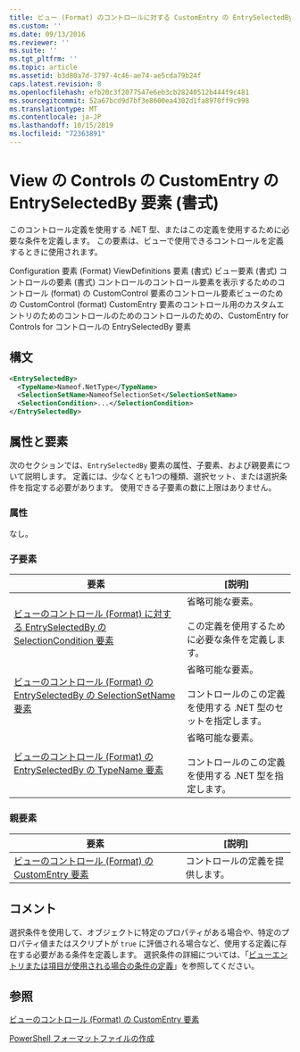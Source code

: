 ```yaml
---
title: ビュー (Format) のコントロールに対する CustomEntry の EntrySelectedBy 要素Microsoft Docs
ms.custom: ''
ms.date: 09/13/2016
ms.reviewer: ''
ms.suite: ''
ms.tgt_pltfrm: ''
ms.topic: article
ms.assetid: b3d80a7d-3797-4c46-ae74-ae5cda79b24f
caps.latest.revision: 8
ms.openlocfilehash: efb20c3f2077547e6eb3cb28240512b444f9c481
ms.sourcegitcommit: 52a67bcd9d7bf3e8600ea4302d1fa8970ff9c998
ms.translationtype: MT
ms.contentlocale: ja-JP
ms.lasthandoff: 10/15/2019
ms.locfileid: "72363891"
---
```

# <a name="entryselectedby-element-for-customentry-for-controls-for-view-format"></a>View の Controls の CustomEntry の EntrySelectedBy 要素 (書式)

このコントロール定義を使用する .NET 型、またはこの定義を使用するために必要な条件を定義します。 この要素は、ビューで使用できるコントロールを定義するときに使用されます。

Configuration 要素 (Format) ViewDefinitions 要素 (書式) ビュー要素 (書式) コントロールの要素 (書式) コントロールのコントロール要素を表示するためのコントロール (format) の CustomControl 要素のコントロール要素ビューのための CustomControl (format) CustomEntry 要素のコントロール用のカスタムエントリのためのコントロールのためのコントロールのための、CustomEntry for Controls for コントロールの EntrySelectedBy 要素

## <a name="syntax"></a>構文

```xml
<EntrySelectedBy>
  <TypeName>Nameof.NetType</TypeName>
  <SelectionSetName>NameofSelectionSet</SelectionSetName>
  <SelectionCondition>...</SelectionCondition>
</EntrySelectedBy>
```

## <a name="attributes-and-elements"></a>属性と要素

次のセクションでは、`EntrySelectedBy` 要素の属性、子要素、および親要素について説明します。 定義には、少なくとも1つの種類、選択セット、または選択条件を指定する必要があります。 使用できる子要素の数に上限はありません。

### <a name="attributes"></a>属性

なし。

### <a name="child-elements"></a>子要素

|要素|[説明]|
|-------------|-----------------|
|[ビューのコントロール (Format) に対する EntrySelectedBy の SelectionCondition 要素](./selectioncondition-element-for-entryselectedby-for-controls-for-view-format.md)|省略可能な要素。<br /><br /> この定義を使用するために必要な条件を定義します。|
|[ビューのコントロール (Format) の EntrySelectedBy の SelectionSetName 要素](./selectionsetname-element-for-entryselectedby-for-controls-for-view-format.md)|省略可能な要素。<br /><br /> コントロールのこの定義を使用する .NET 型のセットを指定します。|
|[ビューのコントロール (Format) の EntrySelectedBy の TypeName 要素](./typename-element-for-entryselectedby-for-controls-for-view-format.md)|省略可能な要素。<br /><br /> コントロールのこの定義を使用する .NET 型を指定します。|

### <a name="parent-elements"></a>親要素

|要素|[説明]|
|-------------|-----------------|
|[ビューのコントロール (Format) の CustomEntry 要素](./customentry-element-for-customentries-for-controls-for-view-format.md)|コントロールの定義を提供します。|

## <a name="remarks"></a>コメント

選択条件を使用して、オブジェクトに特定のプロパティがある場合や、特定のプロパティ値またはスクリプトが `true` に評価される場合など、使用する定義に存在する必要がある条件を定義します。 選択条件の詳細については、「[ビューエントリまたは項目が使用される場合の条件の定義](./defining-conditions-for-displaying-data.md)」を参照してください。

## <a name="see-also"></a>参照

[ビューのコントロール (Format) の CustomEntry 要素](./customentry-element-for-customentries-for-controls-for-view-format.md)

[PowerShell フォーマットファイルの作成](./writing-a-powershell-formatting-file.md)
